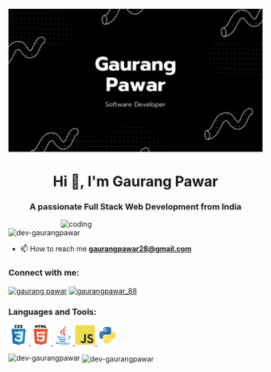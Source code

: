 ![logo](https://github.com/Dev-GaurangPawar/Dev-GaurangPawar/blob/main/GitHub%20Banner.gif)

<h1 align="center">Hi 👋, I'm Gaurang Pawar</h1>
<h3 align="center">A passionate Full Stack Web Development from India</h3>

<img align="right" alt="coding" width="400" src="https://cdn.dribbble.com/users/416610/screenshots/4801105/coding_desk_flat_vector_ui_ux_design_illustration_motion_animation_gif2.gif">

<p align="left"> <img src="https://komarev.com/ghpvc/?username=dev-gaurangpawar&label=Profile%20views&color=0e75b6&style=flat" alt="dev-gaurangpawar" /> </p>

- 📫 How to reach me **gaurangpawar28@gmail.com**

<h3 align="left">Connect with me:</h3>
<p align="left">
<a href="https://linkedin.com/in/gaurang pawar" target="blank"><img align="center" src="https://raw.githubusercontent.com/rahuldkjain/github-profile-readme-generator/master/src/images/icons/Social/linked-in-alt.svg" alt="gaurang pawar" height="30" width="40" /></a>
<a href="https://instagram.com/gaurangpawar_88" target="blank"><img align="center" src="https://raw.githubusercontent.com/rahuldkjain/github-profile-readme-generator/master/src/images/icons/Social/instagram.svg" alt="gaurangpawar_88" height="30" width="40" /></a>
</p>

<h3 align="left">Languages and Tools:</h3>
<p align="left"> <a href="https://www.w3schools.com/css/" target="_blank" rel="noreferrer"> <img src="https://raw.githubusercontent.com/devicons/devicon/master/icons/css3/css3-original-wordmark.svg" alt="css3" width="40" height="40"/> </a> <a href="https://www.w3.org/html/" target="_blank" rel="noreferrer"> <img src="https://raw.githubusercontent.com/devicons/devicon/master/icons/html5/html5-original-wordmark.svg" alt="html5" width="40" height="40"/> </a> <a href="https://www.java.com" target="_blank" rel="noreferrer"> <img src="https://raw.githubusercontent.com/devicons/devicon/master/icons/java/java-original.svg" alt="java" width="40" height="40"/> </a> <a href="https://developer.mozilla.org/en-US/docs/Web/JavaScript" target="_blank" rel="noreferrer"> <img src="https://raw.githubusercontent.com/devicons/devicon/master/icons/javascript/javascript-original.svg" alt="javascript" width="40" height="40"/> </a> <a href="https://www.python.org" target="_blank" rel="noreferrer"> <img src="https://raw.githubusercontent.com/devicons/devicon/master/icons/python/python-original.svg" alt="python" width="40" height="40"/> </a> </p>

<p><img align="left" src="https://github-readme-stats.vercel.app/api/top-langs?username=dev-gaurangpawar&show_icons=true&locale=en&layout=compact" alt="dev-gaurangpawar" /></p>

<p>&nbsp;<img align="center" src="https://github-readme-stats.vercel.app/api?username=dev-gaurangpawar&show_icons=true&locale=en" alt="dev-gaurangpawar" /></p>
